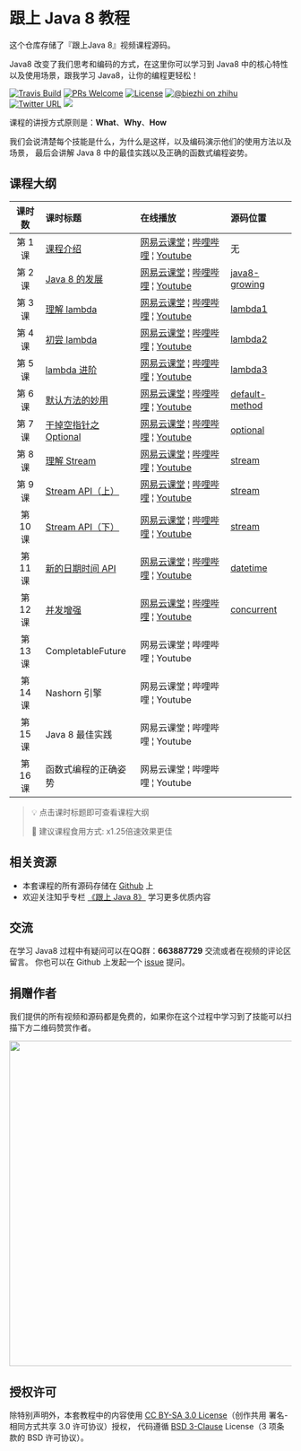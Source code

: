 # 跟上 Java 8 教程

这个仓库存储了『跟上Java 8』视频课程源码。

Java8 改变了我们思考和编码的方式，在这里你可以学习到 Java8 中的核心特性以及使用场景，跟我学习 Java8，让你的编程更轻松！

[![Travis Build](https://travis-ci.org/biezhi/learn-java8.svg?branch=master)](https://travis-ci.org/biezhi/learn-java8) 
[![PRs Welcome](https://img.shields.io/badge/PRs-welcome-brightgreen.svg)](http://makeapullrequest.com) 
[![License](https://img.shields.io/badge/license-BSD--3-blue.svg)](https://github.com/biezhi/learn-java8/blob/master/LICENSE)
[![@biezhi on zhihu](https://img.shields.io/badge/zhihu-%40biezhi-red.svg)](https://www.zhihu.com/people/biezhi)
[![Twitter URL](https://img.shields.io/twitter/url/https/twitter.com/biezhii.svg?style=social&label=Follow%20Twitter)](https://twitter.com/biezhii)
[![](https://img.shields.io/github/followers/biezhi.svg?style=social&label=Follow%20Github)](https://github.com/biezhi)

课程的讲授方式原则是：**What**、**Why**、**How**

我们会说清楚每个技能是什么，为什么是这样，以及编码演示他们的使用方法以及场景，
最后会讲解 Java 8 中的最佳实践以及正确的函数式编程姿势。

## 课程大纲

| 课时数 | 课时标题 | 在线播放 | 源码位置 | 
|:-----:|:--------|:-------|:-------|
|第 1 课 | [课程介绍](https://github.com/biezhi/learn-java8) | [网易云课堂](http://study.163.com/course/courseLearn.htm?courseId=1005047049&utm_campaign=commission&utm_source=cp-400000000397038&utm_medium=share#/learn/video?lessonId=1051513399&courseId=1005047049) &brvbar; [哔哩哔哩](https://www.bilibili.com/video/av19287893/index_1.html#page=1) &brvbar; [Youtube](https://youtu.be/A733pQxiEDk) | 无 |
|第 2 课 | [Java 8 的发展](https://github.com/biezhi/learn-java8/blob/master/java8-growing/README.md) | [网易云课堂](http://study.163.com/course/courseLearn.htm?courseId=1005047049&utm_campaign=commission&utm_source=cp-400000000397038&utm_medium=share#/learn/video?lessonId=1051508577&courseId=1005047049) &brvbar; [哔哩哔哩](https://www.bilibili.com/video/av19287893/index_2.html#page=2) &brvbar; [Youtube](https://youtu.be/fHhgm1AZzhs) | [java8-growing](https://github.com/biezhi/learn-java8/tree/master/java8-growing/src/main/java/io/github/biezhi/java8/growing) |
|第 3 课 | [理解 lambda](https://github.com/biezhi/learn-java8/blob/master/java8-lambda/README.md) | [网易云课堂](http://study.163.com/course/courseLearn.htm?courseId=1005047049&utm_campaign=commission&utm_source=cp-400000000397038&utm_medium=share#/learn/video?lessonId=1051516241&courseId=1005047049) &brvbar; [哔哩哔哩](https://www.bilibili.com/video/av19287893/index_3.html#page=3) &brvbar; [Youtube](https://youtu.be/VkdMeFEGDH8) | [lambda1](https://github.com/biezhi/learn-java8/tree/master/java8-lambda/src/main/java/io/github/biezhi/java8/lambda/lesson1) |
|第 4 课 | [初尝 lambda](https://github.com/biezhi/learn-java8/blob/master/java8-lambda/README.md) | [网易云课堂](http://study.163.com/course/courseLearn.htm?courseId=1005047049&utm_campaign=commission&utm_source=cp-400000000397038&utm_medium=share#/learn/video?lessonId=1051511463&courseId=1005047049) &brvbar; [哔哩哔哩](https://www.bilibili.com/video/av19287893/index_4.html#page=4) &brvbar; [Youtube](https://youtu.be/X7Zv5vygjTc) | [lambda2](https://github.com/biezhi/learn-java8/tree/master/java8-lambda/src/main/java/io/github/biezhi/java8/lambda/lesson2) |
|第 5 课 | [lambda 进阶](https://github.com/biezhi/learn-java8/blob/master/java8-lambda/README.md) | [网易云课堂](http://study.163.com/course/courseLearn.htm?courseId=1005047049&utm_campaign=commission&utm_source=cp-400000000397038&utm_medium=share#/learn/video?lessonId=1051518174&courseId=1005047049) &brvbar; [哔哩哔哩](https://www.bilibili.com/video/av19287893/index_5.html#page=5) &brvbar; [Youtube](https://youtu.be/3G83it4IASc) | [lambda3](https://github.com/biezhi/learn-java8/tree/master/java8-lambda/src/main/java/io/github/biezhi/java8/lambda/lesson3) |
|第 6 课 | [默认方法的妙用](https://github.com/biezhi/learn-java8/blob/master/java8-default-methods/README.md) | [网易云课堂](http://study.163.com/course/courseLearn.htm?courseId=1005047049&utm_campaign=commission&utm_source=cp-400000000397038&utm_medium=share#/learn/video?lessonId=1051518175&courseId=1005047049) &brvbar; [哔哩哔哩](https://www.bilibili.com/video/av19287893/index_6.html#page=6) &brvbar; [Youtube](https://youtu.be/sAuEnkWezDM) | [default-method](https://github.com/biezhi/learn-java8/tree/master/java8-default-methods/src/main/java/io/github/biezhi/java8/defaultmethods) |
|第 7 课 | [干掉空指针之 Optional](https://github.com/biezhi/learn-java8/blob/master/java8-optional/README.md) | [网易云课堂](http://study.163.com/course/courseLearn.htm?courseId=1005047049&utm_campaign=commission&utm_source=cp-400000000397038&utm_medium=share#/learn/video?lessonId=1051511464&courseId=1005047049) &brvbar; [哔哩哔哩](https://www.bilibili.com/video/av19287893/index_7.html#page=7) &brvbar; [Youtube](https://youtu.be/br4kqCXPB9A) | [optional](https://github.com/biezhi/learn-java8/tree/master/java8-default-methods/src/main/java/io/github/biezhi/java8/optional) |
|第 8 课 | [理解 Stream](https://github.com/biezhi/learn-java8/blob/master/java8-stream/README.md) | [网易云课堂](http://study.163.com/course/courseLearn.htm?courseId=1005047049&utm_campaign=commission&utm_source=cp-400000000397038&utm_medium=share#/learn/video?lessonId=1051555343&courseId=1005047049) &brvbar; [哔哩哔哩](https://www.bilibili.com/video/av19287893/index_8.html#page=8) &brvbar; [Youtube](https://youtu.be/NB9mGlNMl-w) | [stream](https://github.com/biezhi/learn-java8/tree/master/java8-stream/src/main/java/io/github/biezhi/java8/stream/lesson1) |
|第 9 课 | [Stream API（上）](https://github.com/biezhi/learn-java8/blob/master/java8-stream/README.md#%E4%BD%BF%E7%94%A8%E6%B5%81) | [网易云课堂](http://study.163.com/course/courseLearn.htm?courseId=1005047049&utm_campaign=commission&utm_source=cp-400000000397038&utm_medium=share#/learn/video?lessonId=1051566020&courseId=1005047049) &brvbar; [哔哩哔哩](https://www.bilibili.com/video/av19287893/index_9.html#page=9) &brvbar; [Youtube](https://youtu.be/mGwFJERNzmY) | [stream](https://github.com/biezhi/learn-java8/blob/master/java8-stream/src/main/java/io/github/biezhi/java8/stream/lesson2) |
|第 10 课 | [Stream API（下）](https://github.com/biezhi/learn-java8/blob/master/java8-stream/README.md#collector-%E6%94%B6%E9%9B%86) | [网易云课堂](http://study.163.com/course/courseLearn.htm?courseId=1005047049&utm_campaign=commission&utm_source=cp-400000000397038&utm_medium=share#/learn/video?lessonId=1051571684&courseId=1005047049) &brvbar; [哔哩哔哩](https://www.bilibili.com/video/av19287893/index_10.html#page=10) &brvbar; [Youtube](https://youtu.be/iubE0ezu-xI) | [stream](https://github.com/biezhi/learn-java8/tree/master/java8-stream/src/main/java/io/github/biezhi/java8/stream/lesson3) |
|第 11 课 | [新的日期时间 API](https://github.com/biezhi/learn-java8/blob/master/java8-datetime-api/README.md) | [网易云课堂](http://study.163.com/course/courseLearn.htm?courseId=1005047049&utm_campaign=commission&utm_source=cp-400000000397038&utm_medium=share#/learn/video?lessonId=1051571688&courseId=1005047049) &brvbar; [哔哩哔哩](https://www.bilibili.com/video/av19287893/index_11.html#page=11) &brvbar; [Youtube](https://youtu.be/hKXJvh-id1E) | [datetime](https://github.com/biezhi/learn-java8/tree/master/java8-datetime-api/src/main/java/io/github/biezhi/datetime) |
|第 12 课 | [并发增强](https://github.com/biezhi/learn-java8/blob/master/java8-concurrent/README.md) | [网易云课堂](http://study.163.com/course/courseLearn.htm?courseId=1005047049&utm_campaign=commission&utm_source=cp-400000000397038&utm_medium=share#/learn/video?lessonId=1051682806&courseId=1005047049) &brvbar; [哔哩哔哩](https://www.bilibili.com/video/av19287893/index_12.html#page=12) &brvbar; [Youtube](https://youtu.be/OYkToWIDEEI) | [concurrent](https://github.com/biezhi/learn-java8/tree/master/java8-concurrent/src/main/java/io/github/biezhi/java8/concurrent) |
|第 13 课 | CompletableFuture | 网易云课堂 &brvbar; 哔哩哔哩 &brvbar; Youtube | |
|第 14 课 | Nashorn 引擎 | 网易云课堂 &brvbar; 哔哩哔哩 &brvbar; Youtube | |
|第 15 课| Java 8 最佳实践 | 网易云课堂 &brvbar; 哔哩哔哩 &brvbar; Youtube | |
|第 16 课| 函数式编程的正确姿势 | 网易云课堂 &brvbar; 哔哩哔哩 &brvbar; Youtube | |

> 💡 点击课时标题即可查看课程大纲
> 
> 💊 建议课程食用方式: x1.25倍速效果更佳

## 相关资源

- 本套课程的所有源码存储在 [Github](https://github.com/biezhi/learn-java8) 上
- 欢迎关注知乎专栏 [《跟上 Java 8》](https://zhuanlan.zhihu.com/java8) 学习更多优质内容

## 交流

在学习 Java8 过程中有疑问可以在QQ群：**663887729** 交流或者在视频的评论区留言。
你也可以在 Github 上发起一个 [issue](https://github.com/biezhi/learn-java8/issues/new) 提问。

## 捐赠作者

我们提供的所有视频和源码都是免费的，如果你在这个过程中学习到了技能可以扫描下方二维码赞赏作者。

<img src="https://i.imgur.com/4mr92X1.png" width="580"/>

## 授权许可

除特别声明外，本套教程中的内容使用 [CC BY-SA 3.0 License](https://creativecommons.org/licenses/by-sa/3.0/deed.zh)（创作共用 署名-相同方式共享 3.0 许可协议）授权，
代码遵循 [BSD 3-Clause](https://opensource.org/licenses/BSD-3-Clause) License（3 项条款的 BSD 许可协议）。
